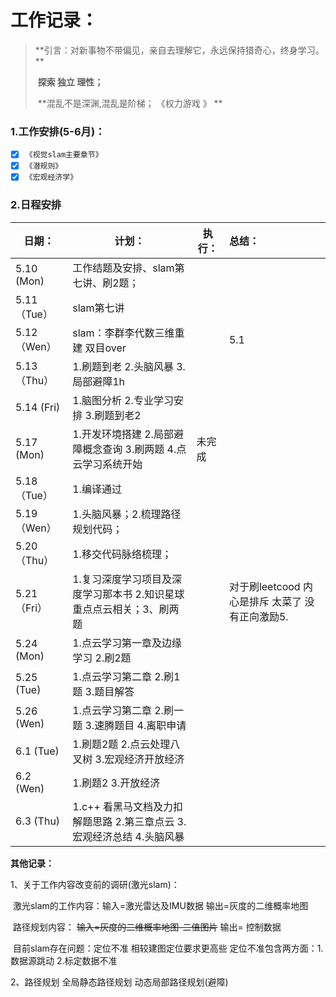 # 工作记录：

> **引言：对新事物不带偏见，亲自去理解它，永远保持猎奇心，终身学习。  **           	
>
> ​            **探索 独立 理性；**
>
> ​        	**混乱不是深渊,混乱是阶梯；           《权力游戏 》   ** 

### 1.工作安排(5-6月)：

- [x] `《视觉slam主要章节》`
- [x] `《潜规则》`
- [x] `《宏观经济学》`

### 2.日程安排

| 日期：         | 计划：                                                       | 执行： | 总结：                                          |
| -------------- | ------------------------------------------------------------ | ------ | :---------------------------------------------- |
| 5.10  (Mon)    | 工作结题及安排、slam第七讲、刷2题；                          |        |                                                 |
| 5.11（Tue）    | slam第七讲                                                   |        |                                                 |
| 5.12（Wen）    | slam：李群李代数三维重建    双目over                         |        | 5.1                                             |
| 5.13（Thu）    | 1.刷题到老  2.头脑风暴                3.局部避障1h           |        |                                                 |
| 5.14     (Fri) | 1.脑图分析  2.专业学习安排        3.刷题到老2                |        |                                                 |
| 5.17    (Mon)  | 1.开发环境搭建 2.局部避障概念查询  3.刷两题  4.点云学习系统开始 | 未完成 |                                                 |
| 5.18 （Tue）   | 1.编译通过                                                   |        |                                                 |
| 5.19（Wen）    | 1.头脑风暴；2.梳理路径规划代码；                             |        |                                                 |
| 5.20 （Thu）   | 1.移交代码脉络梳理；                                         |        |                                                 |
| 5.21（Fri）    | 1.复习深度学习项目及深度学习那本书  2.知识星球重点点云相关；3、刷两题 |        | 对于刷leetcood 内心是排斥 太菜了 没有正向激励5. |
| 5.24   (Mon)   | 1.点云学习第一章及边缘学习  2.刷2题                          |        |                                                 |
| 5.25   (Tue)   | 1.点云学习第二章 2.刷1题 3.题目解答                          |        |                                                 |
| 5.26   (Wen)   | 1.点云学习第二章 2.刷一题 3.速腾题目 4.离职申请              |        |                                                 |
| 6.1  (Tue)     | 1.刷题2题 2.点云处理八叉树  3.宏观经济开放经济               |        |                                                 |
| 6.2  (Wen)     | 1.刷题2 3.开放经济                                           |        |                                                 |
| 6.3   (Thu)    | 1.c++ 看黑马文档及力扣解题思路 2.第三章点云 3.宏观经济总结 4.头脑风暴 |        |                                                 |



**其他记录：**

1、关于工作内容改变前的调研(激光slam)：

​	   激光slam的工作内容：输入=激光雷达及IMU数据 输出=灰度的二维概率地图

​       路径规划内容：  ~~输入=灰度的二维概率地图-二值图片~~    输出=  控制数据

​       目前slam存在问题：定位不准 相较建图定位要求更高些 定位不准包含两方面：1.数据源跳动   2.标定数据不准



2、路径规划 全局静态路径规划 动态局部路径规划(避障)
